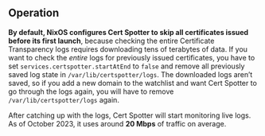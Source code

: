## Operation

**By default, NixOS configures Cert Spotter to skip all certificates issued before its first launch**, because checking the entire Certificate Transparency logs requires downloading tens of terabytes of data. If you want to check the _entire_ logs for previously issued certificates, you have to set `services.certspotter.startAtEnd` to `false` and remove all previously saved log state in `/var/lib/certspotter/logs`. The downloaded logs aren’t saved, so if you add a new domain to the watchlist and want Cert Spotter to go through the logs again, you will have to remove `/var/lib/certspotter/logs` again.

After catching up with the logs, Cert Spotter will start monitoring live logs. As of October 2023, it uses around **20 Mbps** of traffic on average.
